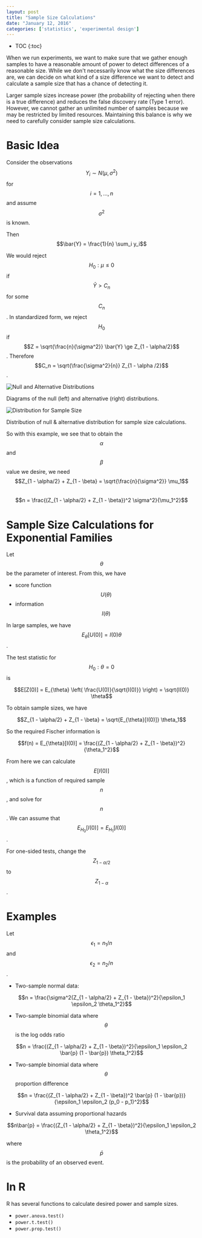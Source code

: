 ```yaml
---
layout: post
title: "Sample Size Calculations"
date: "January 12, 2016"
categories: ['statistics', 'experimental design']
---
```


* TOC
{:toc}



When we run experiments, we want to make sure that we gather enough samples to have a reasonable amount of power to detect differences of a reasonable size. While we don't necessarily know what the size differences are, we can decide on what kind of a size difference we want to detect and calculate a sample size that has a chance of detecting it.

Larger sample sizes increase power (the probability of rejecting when there is a true difference) and reduces the false discovery rate (Type 1 error). However, we cannot gather an unlimited number of samples because we may be restricted by limited resources. Maintaining this balance is why we need to carefully consider sample size calculations.

# Basic Idea
Consider the observations $$Y_i \sim N(\mu, \sigma^2)$$ for $$i = 1, ..., n$$ and assume $$\sigma^2$$ is known. 

Then <br>
$$\bar{Y} = \frac{1}{n} \sum_i y_i$$

We would reject $$H_0: \mu \le 0$$ if $$\bar{Y} > C_n$$ for some $$C_n$$. In standardized form, we reject $$H_0$$ if $$Z = \sqrt{\frac{n}{\sigma^2}} \bar{Y} \ge Z_{1 - \alpha/2}$$. Therefore $$C_n = \sqrt{\frac{\sigma^2}{n}} Z_{1 - \alpha /2}$$. 

![Null and Alternative Distributions](http://jnguyen92.github.io/nhuyhoa/figure/images/null_and_alternative_dist.png)

Diagrams of the null (left) and alternative (right) distributions.

![Distribution for Sample Size](http://jnguyen92.github.io/nhuyhoa/figure/images/sample_size_calc_diagram.png)

Distribution of null & alternative distribution for sample size calculations.

So with this example, we see that to obtain the $$\alpha$$ and $$\beta$$ value we desire, we need <br>
$$Z_{1 - \alpha/2} + Z_{1 - \beta} = \sqrt{\frac{n}{\sigma^2}} \mu_1$$ <br>
$$n = \frac{(Z_{1 - \alpha/2} + Z_{1 - \beta})^2 \sigma^2}{\mu_1^2}$$

# Sample Size Calculations for Exponential Families
Let $$\theta$$ be the parameter of interest. From this, we have 

* score function $$U(\theta)$$
* information $$I(\theta)$$

In large samples, we have $$E_{\theta}[U(0)] = I(0) \theta$$. 

The test statistic for $$H_0: \theta = 0$$ is 

$$E[Z(0)] = E_{\theta} \left( \frac{U(0)}{\sqrt{I(0)}} \right) = \sqrt{I(0)} \theta$$

To obtain sample sizes, we have

$$Z_{1 - \alpha/2} + Z_{1 - \beta} = \sqrt{E_{\theta}[I(0)]} \theta_1$$

So the required Fischer information is

$$f(n) = E_{\theta}[I(0)] = \frac{(Z_{1 - \alpha/2} + Z_{1 - \beta})^2}{\theta_1^2}$$

From here we can calculate $$E[I(0)]$$, which is a function of required sample $$n$$, and solve for $$n$$. We can assume that $$E_{H_0}[I(0)] = E_{H_1}[I(0)]$$.

For one-sided tests, change the $$Z_{1 - \alpha/2}$$ to $$Z_{1 - \alpha}$$.
 
# Examples
Let $$\epsilon_1 = n_1 / n$$ and $$\epsilon_2 = n_2 / n$$. 

* Two-sample normal data:

$$n = \frac{\sigma^2(Z_{1 - \alpha/2} + Z_{1 - \beta})^2}{\epsilon_1 \epsilon_2 \theta_1^2}$$

* Two-sample binomial data where $$\theta$$ is the log odds ratio

$$n = \frac{(Z_{1 - \alpha/2} + Z_{1 - \beta})^2}{\epsilon_1 \epsilon_2 \bar{p} (1 - \bar{p}) \theta_1^2}$$

* Two-sample binomial data where $$\theta$$ proportion difference

$$n = \frac{(Z_{1 - \alpha/2} + Z_{1 - \beta})^2 \bar{p} (1 - \bar{p})}{\epsilon_1 \epsilon_2  (p_0 - p_1)^2}$$
 
* Survival data assuming proportional hazards

$$n\bar{p} = \frac{(Z_{1 - \alpha/2} + Z_{1 - \beta})^2}{\epsilon_1 \epsilon_2 \theta_1^2}$$

where $$\bar{p}$$ is the probability of an observed event.

# In R
R has several functions to calculate desired power and sample sizes. 

* `power.anova.test()`
* `power.t.test()`
* `power.prop.test()`
